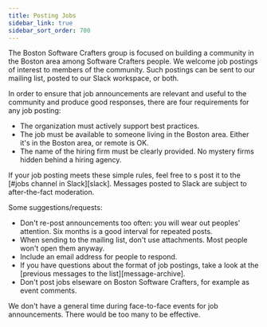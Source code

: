 ```yaml
---
title: Posting Jobs
sidebar_link: true
sidebar_sort_order: 700
---
```

The Boston Software Crafters group is focused on building a community in the Boston area among Software Crafters people.  We welcome job postings of interest to members of the community. Such postings can be sent to our mailing list, posted to our Slack workspace, or both.

In order to ensure that job announcements are relevant and useful to the community and produce good responses, there are four requirements for any job posting:

- The organization must actively support best practices.
- The job must be available to someone living in the Boston area. Either it's in the Boston area, or remote is OK.
- The name of the hiring firm must be clearly provided. No mystery firms hidden behind a hiring agency.

If your job posting meets these simple rules, feel free to s post it to the [#jobs channel in Slack][slack].  Messages posted to Slack are subject to after-the-fact moderation.

Some suggestions/requests:

- Don't re-post announcements too often: you will wear out peoples' attention. Six months is a good interval for repeated posts.
- When sending to the mailing list, don't use attachments. Most people won't open them anyway.
- Include an email address for people to respond.
- If you have questions about the format of job postings, take a look at the [previous messages to the list][message-archive].
- Don't post jobs elseware on Boston Software Crafters, for example as event comments.

We don't have a general time during face-to-face events for job announcements. There would be too many to be effective.
